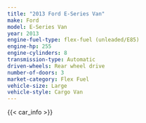 ```yaml
---
title: "2013 Ford E-Series Van"
make: Ford
model: E-Series Van
year: 2013
engine-fuel-type: flex-fuel (unleaded/E85)
engine-hp: 255
engine-cylinders: 8
transmission-type: Automatic
driven-wheels: Rear wheel drive
number-of-doors: 3
market-category: Flex Fuel
vehicle-size: Large
vehicle-style: Cargo Van
---
```


{{< car_info >}}
